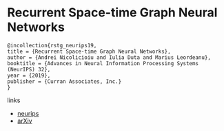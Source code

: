 # Recurrent Space-time Graph Neural Networks

```
@incollection{rstg_neurips19,
title = {Recurrent Space-time Graph Neural Networks},
author = {Andrei Nicolicioiu and Iulia Duta and Marius Leordeanu},
booktitle = {Advances in Neural Information Processing Systems (NeurIPS) 32},
year = {2019},
publisher = {Curran Associates, Inc.}
}
```

links
- [neurips](https://nips.cc/Conferences/2019/Schedule?showEvent=14232)
- [arXiv](https://arxiv.org/abs/1904.05582)
